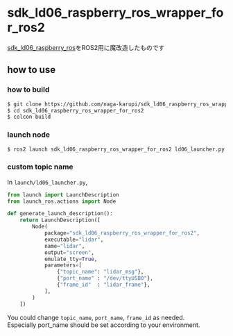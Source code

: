 # sdk_ld06_raspberry_ros_wrapper_for_ros2

[sdk_ld06_raspberry_ros](https://github.com/LetsOKdo/sdk_ld06_raspberry_ros)をROS2用に魔改造したものです


## how to use

### how to build

```sh
$ git clone https://github.com/naga-karupi/sdk_ld06_raspberry_ros_wrapper_for_ros2.git
$ cd sdk_ld06_raspberry_ros_wrapper_for_ros2
$ colcon build
```

### launch node

```sh
$ ros2 launch sdk_ld06_raspberry_ros_wrapper_for_ros2 ld06_launcher.py
```

### custom topic name

In `launch/ld06_launcher.py`, 

```py
from launch import LaunchDescription
from launch_ros.actions import Node

def generate_launch_description():
    return LaunchDescription([
        Node(
            package="sdk_ld06_raspberry_ros_wrapper_for_ros2",
            executable="lidar",
            name="lidar",
            output="screen",
            emulate_tty=True,
            parameters=[
                {"topic_name": "lidar_msg"},
                {"port_name" : "/dev/ttyUSB0"},
                {"frame_id"  : "lidar_frame"},
            ],
        )
    ])
```

You could change `topic_name`, `port_name`, `frame_id` as needed.  
Especially port_name should be set according to your environment.

